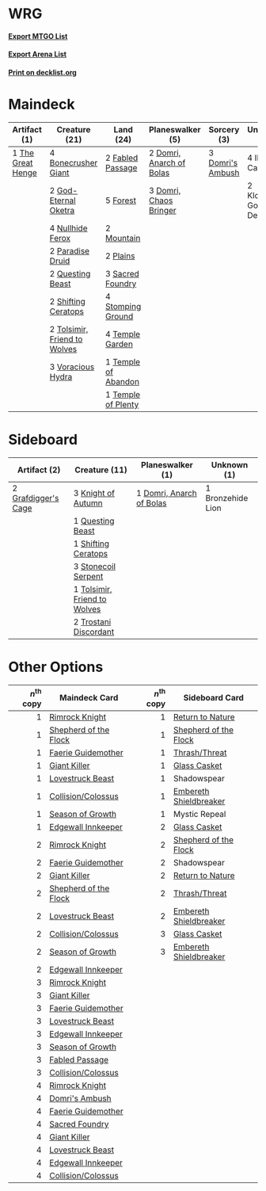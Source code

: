 # WRG

#### [Export MTGO List](../collection/WRG/WRG.txt)
#### [Export Arena List](../collection/WRG/WRG_arena.txt)
#### [Print on decklist.org](http://decklist.org/?deckmain=4%09Bonecrusher%20Giant%0A3%09Domri's%20Ambush%0A2%09Domri,%20Anarch%20of%20Bolas%0A3%09Domri,%20Chaos%20Bringer%0A2%09Fabled%20Passage%0A5%09Forest%0A2%09God-Eternal%20Oketra%0A4%09Ilysian%20Caryatid%0A2%09Klothys,%20God%20of%20Destiny%0A2%09Mountain%0A4%09Nullhide%20Ferox%0A2%09Paradise%20Druid%0A2%09Plains%0A2%09Questing%20Beast%0A3%09Sacred%20Foundry%0A2%09Shifting%20Ceratops%0A4%09Stomping%20Ground%0A4%09Temple%20Garden%0A1%09Temple%20of%20Abandon%0A1%09Temple%20of%20Plenty%0A1%09The%20Great%20Henge%0A2%09Tolsimir,%20Friend%20to%20Wolves%0A3%09Voracious%20Hydra&deckside=1%09Bronzehide%20Lion%0A1%09Domri,%20Anarch%20of%20Bolas%0A2%09Grafdigger's%20Cage%0A3%09Knight%20of%20Autumn%0A1%09Questing%20Beast%0A1%09Shifting%20Ceratops%0A3%09Stonecoil%20Serpent%0A1%09Tolsimir,%20Friend%20to%20Wolves%0A2%09Trostani%20Discordant)
# Maindeck

|                                        Artifact (1)                                        |                                             Creature (21)                                             |                                          Land (24)                                           |                                         Planeswalker (5)                                          |                                        Sorcery (3)                                        |       Unknown (6)       |
|--------------------------------------------------------------------------------------------|-------------------------------------------------------------------------------------------------------|----------------------------------------------------------------------------------------------|---------------------------------------------------------------------------------------------------|-------------------------------------------------------------------------------------------|-------------------------|
|1 [The Great Henge](http://gatherer.wizards.com/Pages/Card/Details.aspx?multiverseid=473123)|4 [Bonecrusher Giant](http://gatherer.wizards.com/Pages/Card/Details.aspx?multiverseid=473077)         |2 [Fabled Passage](http://gatherer.wizards.com/Pages/Card/Details.aspx?multiverseid=473206)   |2 [Domri, Anarch of Bolas](http://gatherer.wizards.com/Pages/Card/Details.aspx?multiverseid=461118)|3 [Domri's Ambush](http://gatherer.wizards.com/Pages/Card/Details.aspx?multiverseid=461119)|4 Ilysian Caryatid       |
|                                                                                            |2 [God-Eternal Oketra](http://gatherer.wizards.com/Pages/Card/Details.aspx?multiverseid=460943)        |5 [Forest](http://gatherer.wizards.com/Pages/Card/Details.aspx?multiverseid=439860)           |3 [Domri, Chaos Bringer](http://gatherer.wizards.com/Pages/Card/Details.aspx?multiverseid=460128)  |                                                                                           |2 Klothys, God of Destiny|
|                                                                                            |4 [Nullhide Ferox](http://gatherer.wizards.com/Pages/Card/Details.aspx?multiverseid=452888)            |2 [Mountain](http://gatherer.wizards.com/Pages/Card/Details.aspx?multiverseid=439859)         |                                                                                                   |                                                                                           |                         |
|                                                                                            |2 [Paradise Druid](http://gatherer.wizards.com/Pages/Card/Details.aspx?multiverseid=461098)            |2 [Plains](http://gatherer.wizards.com/Pages/Card/Details.aspx?multiverseid=439856)           |                                                                                                   |                                                                                           |                         |
|                                                                                            |2 [Questing Beast](http://gatherer.wizards.com/Pages/Card/Details.aspx?multiverseid=473133)            |3 [Sacred Foundry](http://gatherer.wizards.com/Pages/Card/Details.aspx?multiverseid=405106)   |                                                                                                   |                                                                                           |                         |
|                                                                                            |2 [Shifting Ceratops](http://gatherer.wizards.com/Pages/Card/Details.aspx?multiverseid=466948)         |4 [Stomping Ground](http://gatherer.wizards.com/Pages/Card/Details.aspx?multiverseid=405110)  |                                                                                                   |                                                                                           |                         |
|                                                                                            |2 [Tolsimir, Friend to Wolves](http://gatherer.wizards.com/Pages/Card/Details.aspx?multiverseid=461151)|4 [Temple Garden](http://gatherer.wizards.com/Pages/Card/Details.aspx?multiverseid=405112)    |                                                                                                   |                                                                                           |                         |
|                                                                                            |3 [Voracious Hydra](http://gatherer.wizards.com/Pages/Card/Details.aspx?multiverseid=466954)           |1 [Temple of Abandon](http://gatherer.wizards.com/Pages/Card/Details.aspx?multiverseid=373711)|                                                                                                   |                                                                                           |                         |
|                                                                                            |                                                                                                       |1 [Temple of Plenty](http://gatherer.wizards.com/Pages/Card/Details.aspx?multiverseid=378537) |                                                                                                   |                                                                                           |                         |


# Sideboard

|                                         Artifact (2)                                         |                                             Creature (11)                                             |                                         Planeswalker (1)                                          |   Unknown (1)   |
|----------------------------------------------------------------------------------------------|-------------------------------------------------------------------------------------------------------|---------------------------------------------------------------------------------------------------|-----------------|
|2 [Grafdigger's Cage](http://gatherer.wizards.com/Pages/Card/Details.aspx?multiverseid=278452)|3 [Knight of Autumn](http://gatherer.wizards.com/Pages/Card/Details.aspx?multiverseid=452933)          |1 [Domri, Anarch of Bolas](http://gatherer.wizards.com/Pages/Card/Details.aspx?multiverseid=461118)|1 Bronzehide Lion|
|                                                                                              |1 [Questing Beast](http://gatherer.wizards.com/Pages/Card/Details.aspx?multiverseid=473133)            |                                                                                                   |                 |
|                                                                                              |1 [Shifting Ceratops](http://gatherer.wizards.com/Pages/Card/Details.aspx?multiverseid=466948)         |                                                                                                   |                 |
|                                                                                              |3 [Stonecoil Serpent](http://gatherer.wizards.com/Pages/Card/Details.aspx?multiverseid=473197)         |                                                                                                   |                 |
|                                                                                              |1 [Tolsimir, Friend to Wolves](http://gatherer.wizards.com/Pages/Card/Details.aspx?multiverseid=461151)|                                                                                                   |                 |
|                                                                                              |2 [Trostani Discordant](http://gatherer.wizards.com/Pages/Card/Details.aspx?multiverseid=452958)       |                                                                                                   |                 |


# Other Options

|*n*<sup>th</sup> copy|                                         Maindeck Card                                          |*n*<sup>th</sup> copy|                                         Sideboard Card                                          |
|--------------------:|------------------------------------------------------------------------------------------------|--------------------:|-------------------------------------------------------------------------------------------------|
|                    1|[Rimrock Knight](http://gatherer.wizards.com/Pages/Card/Details.aspx?multiverseid=473099)       |                    1|[Return to Nature](http://gatherer.wizards.com/Pages/Card/Details.aspx?multiverseid=461102)      |
|                    1|[Shepherd of the Flock](http://gatherer.wizards.com/Pages/Card/Details.aspx?multiverseid=472990)|                    1|[Shepherd of the Flock](http://gatherer.wizards.com/Pages/Card/Details.aspx?multiverseid=472990) |
|                    1|[Faerie Guidemother](http://gatherer.wizards.com/Pages/Card/Details.aspx?multiverseid=472973)   |                    1|[Thrash/Threat](http://gatherer.wizards.com/Pages/Card/Details.aspx?multiverseid=457373)         |
|                    1|[Giant Killer](http://gatherer.wizards.com/Pages/Card/Details.aspx?multiverseid=472976)         |                    1|[Glass Casket](http://gatherer.wizards.com/Pages/Card/Details.aspx?multiverseid=472977)          |
|                    1|[Lovestruck Beast](http://gatherer.wizards.com/Pages/Card/Details.aspx?multiverseid=473127)     |                    1|Shadowspear                                                                                      |
|                    1|[Collision/Colossus](http://gatherer.wizards.com/Pages/Card/Details.aspx?multiverseid=457367)   |                    1|[Embereth Shieldbreaker](http://gatherer.wizards.com/Pages/Card/Details.aspx?multiverseid=473084)|
|                    1|[Season of Growth](http://gatherer.wizards.com/Pages/Card/Details.aspx?multiverseid=466945)     |                    1|Mystic Repeal                                                                                    |
|                    1|[Edgewall Innkeeper](http://gatherer.wizards.com/Pages/Card/Details.aspx?multiverseid=473113)   |                    2|[Glass Casket](http://gatherer.wizards.com/Pages/Card/Details.aspx?multiverseid=472977)          |
|                    2|[Rimrock Knight](http://gatherer.wizards.com/Pages/Card/Details.aspx?multiverseid=473099)       |                    2|[Shepherd of the Flock](http://gatherer.wizards.com/Pages/Card/Details.aspx?multiverseid=472990) |
|                    2|[Faerie Guidemother](http://gatherer.wizards.com/Pages/Card/Details.aspx?multiverseid=472973)   |                    2|Shadowspear                                                                                      |
|                    2|[Giant Killer](http://gatherer.wizards.com/Pages/Card/Details.aspx?multiverseid=472976)         |                    2|[Return to Nature](http://gatherer.wizards.com/Pages/Card/Details.aspx?multiverseid=461102)      |
|                    2|[Shepherd of the Flock](http://gatherer.wizards.com/Pages/Card/Details.aspx?multiverseid=472990)|                    2|[Thrash/Threat](http://gatherer.wizards.com/Pages/Card/Details.aspx?multiverseid=457373)         |
|                    2|[Lovestruck Beast](http://gatherer.wizards.com/Pages/Card/Details.aspx?multiverseid=473127)     |                    2|[Embereth Shieldbreaker](http://gatherer.wizards.com/Pages/Card/Details.aspx?multiverseid=473084)|
|                    2|[Collision/Colossus](http://gatherer.wizards.com/Pages/Card/Details.aspx?multiverseid=457367)   |                    3|[Glass Casket](http://gatherer.wizards.com/Pages/Card/Details.aspx?multiverseid=472977)          |
|                    2|[Season of Growth](http://gatherer.wizards.com/Pages/Card/Details.aspx?multiverseid=466945)     |                    3|[Embereth Shieldbreaker](http://gatherer.wizards.com/Pages/Card/Details.aspx?multiverseid=473084)|
|                    2|[Edgewall Innkeeper](http://gatherer.wizards.com/Pages/Card/Details.aspx?multiverseid=473113)   |                     |                                                                                                 |
|                    3|[Rimrock Knight](http://gatherer.wizards.com/Pages/Card/Details.aspx?multiverseid=473099)       |                     |                                                                                                 |
|                    3|[Giant Killer](http://gatherer.wizards.com/Pages/Card/Details.aspx?multiverseid=472976)         |                     |                                                                                                 |
|                    3|[Faerie Guidemother](http://gatherer.wizards.com/Pages/Card/Details.aspx?multiverseid=472973)   |                     |                                                                                                 |
|                    3|[Lovestruck Beast](http://gatherer.wizards.com/Pages/Card/Details.aspx?multiverseid=473127)     |                     |                                                                                                 |
|                    3|[Edgewall Innkeeper](http://gatherer.wizards.com/Pages/Card/Details.aspx?multiverseid=473113)   |                     |                                                                                                 |
|                    3|[Season of Growth](http://gatherer.wizards.com/Pages/Card/Details.aspx?multiverseid=466945)     |                     |                                                                                                 |
|                    3|[Fabled Passage](http://gatherer.wizards.com/Pages/Card/Details.aspx?multiverseid=473206)       |                     |                                                                                                 |
|                    3|[Collision/Colossus](http://gatherer.wizards.com/Pages/Card/Details.aspx?multiverseid=457367)   |                     |                                                                                                 |
|                    4|[Rimrock Knight](http://gatherer.wizards.com/Pages/Card/Details.aspx?multiverseid=473099)       |                     |                                                                                                 |
|                    4|[Domri's Ambush](http://gatherer.wizards.com/Pages/Card/Details.aspx?multiverseid=461119)       |                     |                                                                                                 |
|                    4|[Faerie Guidemother](http://gatherer.wizards.com/Pages/Card/Details.aspx?multiverseid=472973)   |                     |                                                                                                 |
|                    4|[Sacred Foundry](http://gatherer.wizards.com/Pages/Card/Details.aspx?multiverseid=405106)       |                     |                                                                                                 |
|                    4|[Giant Killer](http://gatherer.wizards.com/Pages/Card/Details.aspx?multiverseid=472976)         |                     |                                                                                                 |
|                    4|[Lovestruck Beast](http://gatherer.wizards.com/Pages/Card/Details.aspx?multiverseid=473127)     |                     |                                                                                                 |
|                    4|[Edgewall Innkeeper](http://gatherer.wizards.com/Pages/Card/Details.aspx?multiverseid=473113)   |                     |                                                                                                 |
|                    4|[Collision/Colossus](http://gatherer.wizards.com/Pages/Card/Details.aspx?multiverseid=457367)   |                     |                                                                                                 |


